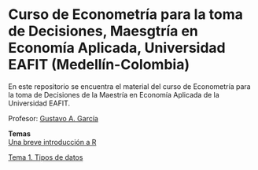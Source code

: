 # Curso de Econometría para la toma de Decisiones, Maesgtría en Economía Aplicada, Universidad EAFIT (Medellín-Colombia)
En este repositorio se encuentra el material del curso de Econometría para la toma de Decisiones de la Maestría en Economía Aplicada de la Universidad EAFIT.

Profesor: [Gustavo A. García](https://gusgarciacruz.github.io/cv)

**Temas**<br>
[Una breve introducción a R](https://gusgarciacruz.github.io/EbookR_introduccion/)

[Tema 1. Tipos de datos](https://gusgarciacruz.github.io/EconometriaMEA/Tema1/Tema1.html)

